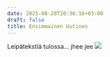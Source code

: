 ```yaml
---
date: 2025-08-28T20:36:16+03:00
draft: false
title: Ensimmainen Uutinen
---
```

Leipätekstiä tulossa... jhee  jee
![](/images/uploads/google_ai_studio_2025-08-18t15_20_06.925z.png)
